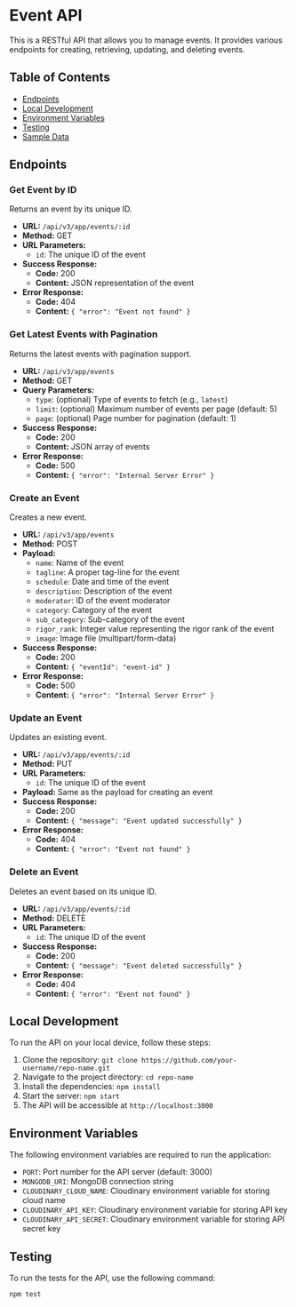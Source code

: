 # Event API

This is a RESTful API that allows you to manage events. It provides various endpoints for creating, retrieving, updating, and deleting events.

## Table of Contents

- [Endpoints](#endpoints)
- [Local Development](#local-development)
- [Environment Variables](#environment-variables)
- [Testing](#testing)
- [Sample Data](#sample-data)

## Endpoints

### Get Event by ID

Returns an event by its unique ID.

- **URL:** `/api/v3/app/events/:id`
- **Method:** GET
- **URL Parameters:**
  - `id`: The unique ID of the event
- **Success Response:**
  - **Code:** 200
  - **Content:** JSON representation of the event
- **Error Response:**
  - **Code:** 404
  - **Content:** `{ "error": "Event not found" }`

### Get Latest Events with Pagination

Returns the latest events with pagination support.

- **URL:** `/api/v3/app/events`
- **Method:** GET
- **Query Parameters:**
  - `type`: (optional) Type of events to fetch (e.g., `latest`)
  - `limit`: (optional) Maximum number of events per page (default: 5)
  - `page`: (optional) Page number for pagination (default: 1)
- **Success Response:**
  - **Code:** 200
  - **Content:** JSON array of events
- **Error Response:**
  - **Code:** 500
  - **Content:** `{ "error": "Internal Server Error" }`

### Create an Event

Creates a new event.

- **URL:** `/api/v3/app/events`
- **Method:** POST
- **Payload:**
  - `name`: Name of the event
  - `tagline`: A proper tag-line for the event
  - `schedule`: Date and time of the event
  - `description`: Description of the event
  - `moderator`: ID of the event moderator
  - `category`: Category of the event
  - `sub_category`: Sub-category of the event
  - `rigor_rank`: Integer value representing the rigor rank of the event
  - `image`: Image file (multipart/form-data)
- **Success Response:**
  - **Code:** 200
  - **Content:** `{ "eventId": "event-id" }`
- **Error Response:**
  - **Code:** 500
  - **Content:** `{ "error": "Internal Server Error" }`

### Update an Event

Updates an existing event.

- **URL:** `/api/v3/app/events/:id`
- **Method:** PUT
- **URL Parameters:**
  - `id`: The unique ID of the event
- **Payload:** Same as the payload for creating an event
- **Success Response:**
  - **Code:** 200
  - **Content:** `{ "message": "Event updated successfully" }`
- **Error Response:**
  - **Code:** 404
  - **Content:** `{ "error": "Event not found" }`

### Delete an Event

Deletes an event based on its unique ID.

- **URL:** `/api/v3/app/events/:id`
- **Method:** DELETE
- **URL Parameters:**
  - `id`: The unique ID of the event
- **Success Response:**
  - **Code:** 200
  - **Content:** `{ "message": "Event deleted successfully" }`
- **Error Response:**
  - **Code:** 404
  - **Content:** `{ "error": "Event not found" }`

## Local Development

To run the API on your local device, follow these steps:

1. Clone the repository: `git clone https://github.com/your-username/repo-name.git`
2. Navigate to the project directory: `cd repo-name`
3. Install the dependencies: `npm install`
4. Start the server: `npm start`
5. The API will be accessible at `http://localhost:3000`

## Environment Variables

The following environment variables are required to run the application:

- `PORT`: Port number for the API server (default: 3000)
- `MONGODB_URI`: MongoDB connection string
- `CLOUDINARY_CLOUD_NAME`: Cloudinary environment variable for storing cloud name
 - `CLOUDINARY_API_KEY`: Cloudinary environment variable for storing API key
 - `CLOUDINARY_API_SECRET`: Cloudinary environment variable for storing API secret key

## Testing

To run the tests for the API, use the following command:

```bash
npm test

